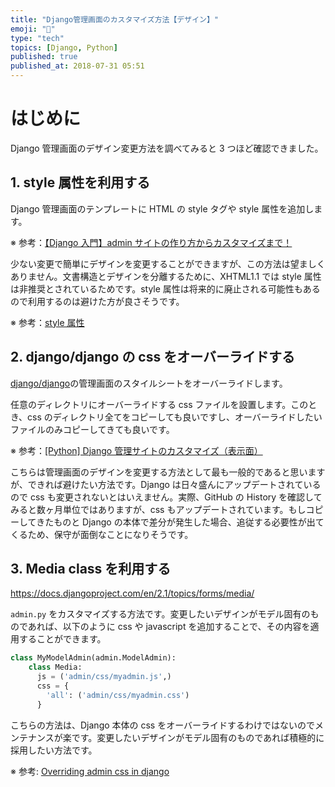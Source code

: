 ```yaml
---
title: "Django管理画面のカスタマイズ方法【デザイン】"
emoji: "🎸"
type: "tech"
topics: [Django, Python]
published: true
published_at: 2018-07-31 05:51
---
```


# はじめに

Django 管理画面のデザイン変更方法を調べてみると 3 つほど確認できました。

## 1. style 属性を利用する

Django 管理画面のテンプレートに HTML の style タグや style 属性を追加します。

※ 参考：[【Django 入門】admin サイトの作り方からカスタマイズまで！](https://www.sejuku.net/blog/27082)

少ない変更で簡単にデザインを変更することができますが、この方法は望ましくありません。文書構造とデザインを分離するために、XHTML1.1 では style 属性は非推奨とされているためです。style 属性は将来的に廃止される可能性もあるので利用するのは避けた方が良さそうです。

※ 参考：[style 属性](https://w3g.jp/xhtml/dic/style)

## 2. django/django の css をオーバーライドする

[django/django](https://github.com/django/django)の管理画面のスタイルシートをオーバーライドします。

任意のディレクトリにオーバーライドする css ファイルを設置します。このとき、css のディレクトリ全てをコピーしても良いですし、オーバーライドしたいファイルのみコピーしてきても良いです。

※ 参考：[[Python] Django 管理サイトのカスタマイズ（表示面）](https://qiita.com/okoppe8/items/702dab51e4db5d0ed677#%EF%BC%92css%E3%82%92%E5%A4%89%E6%9B%B4%E3%81%99%E3%82%8B)

こちらは管理画面のデザインを変更する方法として最も一般的であると思いますが、できれば避けたい方法です。Django は日々盛んにアップデートされているので css も変更されないとはいえません。実際、GitHub の History を確認してみると数ヶ月単位ではありますが、css もアップデートされています。もしコピーしてきたものと Django の本体で差分が発生した場合、追従する必要性が出てくるため、保守が面倒なことになりそうです。

## 3. Media class を利用する

https://docs.djangoproject.com/en/2.1/topics/forms/media/

`admin.py` をカスタマイズする方法です。変更したいデザインがモデル固有のものであれば、以下のように css や javascript を追加することで、その内容を適用することができます。

```python
class MyModelAdmin(admin.ModelAdmin):
    class Media:
      js = ('admin/css/myadmin.js',)
      css = {
        'all': ('admin/css/myadmin.css')
      }
```

こちらの方法は、Django 本体の css をオーバーライドするわけではないのでメンテナンスが楽です。変更したいデザインがモデル固有のものであれば積極的に採用したい方法です。

※ 参考: [Overriding admin css in django](https://stackoverflow.com/questions/7357057/overriding-admin-css-in-django)
